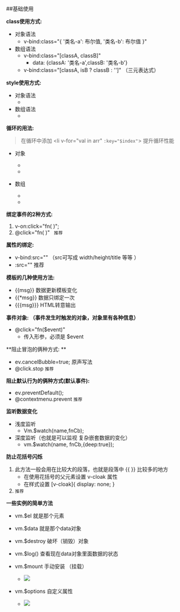 ##基础使用

**class使用方式:**

- 对象语法
	- v-bind:class="{ '类名-a': 布尔值, '类名-b': 布尔值 }"
- 数组语法
	- v-bind:class="[classA, classB]"
		- data: {classA: '类名-a',classB: '类名-b'}
	- v-bind:class="[classA, isB ? classB : '']"  （三元表达式）

**style使用方式:**

 - 对象语法
	 -  <div v-bind:style="{ color: activeColor, fontSize: fontSize + 'px'}><div>
		 -  data: {activeColor: 'red',fontSize: 30}
	 -  推荐  <div v-bind:style="styleObject"></div> 
- 数组语法
	- <div v-bind:style="[styleObjectA, styleObjectB]">

**循环的用法:**

>在循环中添加 <li v-for="val in arr" `:key="$index"`>  提升循环性能

- 对象
	- <li v-for="(v,k) in obj"></li> 

- 数组
	- <li v-for="val in arr"></li> 

**绑定事件的2种方式:**

1.  v-on:click="fn( )";
2.  @click="fn( )"  ` 推荐`

**属性的绑定:**

- v-bind:src=""   （src可写成   width/height/title 等等 ）
- :src=""    推荐

**模板的几种使用方法:**

- {{msg}}         数据更新模板变化
- {{*msg}}       数据只绑定一次
- {{{msg}}}      HTML转意输出


**事件对象: （事件发生时触发的对象，对象里有各种信息）**

- @click="fn($event)"   
	- 传入形参，必须是 $event

**阻止冒泡的俩种方式: **
- ev.cancelBubble=true;    原声写法
- @click.stop                    `推荐`

**阻止默认行为的俩种方式(默认事件):**

- ev.preventDefault();
- @contextmenu.prevent    `推荐`

**监听数据变化**

- 浅度监听
	- Vm.$watch(name,fnCb);                    
- 深度监听（也就是可以监视 复杂嵌套数据的变化）
	- vm.$watch(name, fnCb,{deep:true});  

**防止花括号闪烁**

1. 此方法一般会用在比较大的段落，也就是段落中 {{ }} 比较多的地方
	- 在使用花括号的父元素设置 v-cloak 属性
	- 在样式设置  [v-cloak]{ display: none; }
2. <span v-html="msg"></span>  `推荐`


**一些实例的简单方法**

- vm.$el      就是那个元素
- vm.$data  就是那个data对象
- vm.$destroy  破坏（销毁）对象 
- vm.$log()    查看现在data对象里面数据的状态
- vm.$mount 手动安装 （挂载）
	- ![](https://github.com/jianxiaoBai/vue_note/raw/master/dist/imgs/mount.png)

- vm.$options 自定义属性
	- ![](https://github.com/jianxiaoBai/vue_note/raw/master/dist/imgs/options.png)

